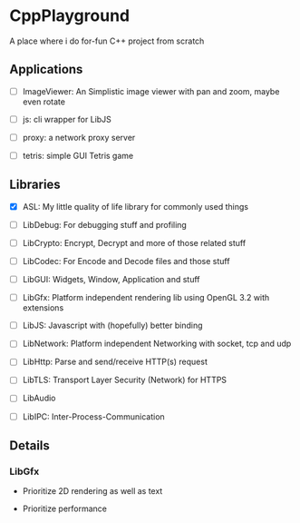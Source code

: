 # CppPlayground

A place where i do for-fun C++ project from scratch

## Applications

- [ ] ImageViewer: An Simplistic image viewer with pan and zoom, maybe even rotate

- [ ] js: cli wrapper for LibJS

- [ ] proxy: a network proxy server

- [ ] tetris: simple GUI Tetris game

## Libraries

- [x] ASL: My little quality of life library for commonly used things

- [ ] LibDebug: For debugging stuff and profiling

- [ ] LibCrypto: Encrypt, Decrypt and more of those related stuff

- [ ] LibCodec: For Encode and Decode files and those stuff

- [ ] LibGUI: Widgets, Window, Application and stuff

- [ ] LibGfx: Platform independent rendering lib using OpenGL 3.2 with extensions

- [ ] LibJS: Javascript with (hopefully) better binding

- [ ] LibNetwork: Platform independent Networking with socket, tcp and udp

- [ ] LibHttp: Parse and send/receive HTTP(s) request

- [ ] LibTLS: Transport Layer Security (Network) for HTTPS

- [ ] LibAudio

- [ ] LibIPC: Inter-Process-Communication

## Details

### LibGfx

- Prioritize 2D rendering as well as text

- Prioritize performance
